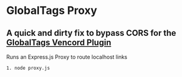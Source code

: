 # GlobalTags Proxy
## A quick and dirty fix to bypass CORS for the [GlobalTags Vencord Plugin](https://github.com/ReclipseTheOne/GlobalTags-Plugin)
Runs an Express.js Proxy to route localhost links
```
1. node proxy.js
```
